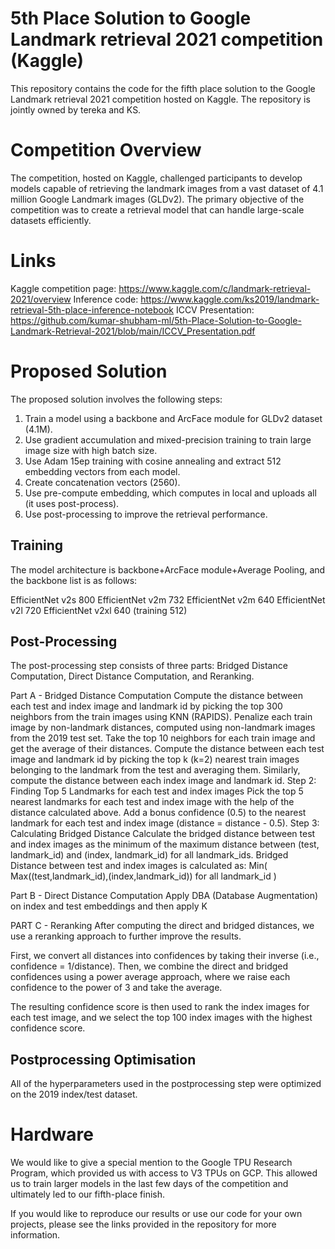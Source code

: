 # 5th Place Solution to Google Landmark retrieval 2021 competition (Kaggle)
This repository contains the code for the fifth place solution to the Google Landmark retrieval 2021 competition hosted on Kaggle. The repository is jointly owned by tereka and KS.

# Competition Overview
The competition, hosted on Kaggle, challenged participants to develop models capable of retrieving the landmark images from a vast dataset of 4.1 million Google Landmark images (GLDv2). The primary objective of the competition was to create a retrieval model that can handle large-scale datasets efficiently.

# Links
Kaggle competition page: https://www.kaggle.com/c/landmark-retrieval-2021/overview
Inference code: https://www.kaggle.com/ks2019/landmark-retrieval-5th-place-inference-notebook
ICCV Presentation: https://github.com/kumar-shubham-ml/5th-Place-Solution-to-Google-Landmark-Retrieval-2021/blob/main/ICCV_Presentation.pdf

# Proposed Solution

The proposed solution involves the following steps:

1. Train a model using a backbone and ArcFace module for GLDv2 dataset (4.1M).
2. Use gradient accumulation and mixed-precision training to train large image size with high batch size.
3. Use Adam 15ep training with cosine annealing and extract 512 embedding vectors from each model.
4. Create concatenation vectors (2560).
5. Use pre-compute embedding, which computes in local and uploads all (it uses post-process).
6. Use post-processing to improve the retrieval performance.
## Training
The model architecture is backbone+ArcFace module+Average Pooling, and the backbone list is as follows:

EfficientNet v2s 800
EfficientNet v2m 732
EfficientNet v2m 640
EfficientNet v2l 720
EfficientNet v2xl 640 (training 512)

## Post-Processing
The post-processing step consists of three parts: Bridged Distance Computation, Direct Distance Computation, and Reranking.

Part A - Bridged Distance Computation
Compute the distance between each test and index image and landmark id by picking the top 300 neighbors from the train images using KNN (RAPIDS).
Penalize each train image by non-landmark distances, computed using non-landmark images from the 2019 test set. Take the top 10 neighbors for each train image and get the average of their distances.
Compute the distance between each test image and landmark id by picking the top k (k=2) nearest train images belonging to the landmark from the test and averaging them.
Similarly, compute the distance between each index image and landmark id.
Step 2: Finding Top 5 Landmarks for each test and index images
Pick the top 5 nearest landmarks for each test and index image with the help of the distance calculated above.
Add a bonus confidence (0.5) to the nearest landmark for each test and index image (distance = distance - 0.5).
Step 3: Calculating Bridged Distance
Calculate the bridged distance between test and index images as the minimum of the maximum distance between (test, landmark_id) and (index, landmark_id) for all landmark_ids.
Bridged Distance between test and index images is calculated as: 
         Min( Max((test,landmark_id),(index,landmark_id)) for all landmark_id )
         
Part B - Direct Distance Computation
Apply DBA (Database Augmentation) on index and test embeddings and then apply K



PART C - Reranking
After computing the direct and bridged distances, we use a reranking approach to further improve the results.

First, we convert all distances into confidences by taking their inverse (i.e., confidence = 1/distance). Then, we combine the direct and bridged confidences using a power average approach, where we raise each confidence to the power of 3 and take the average.

The resulting confidence score is then used to rank the index images for each test image, and we select the top 100 index images with the highest confidence score.

## Postprocessing Optimisation
All of the hyperparameters used in the postprocessing step were optimized on the 2019 index/test dataset.

# Hardware
We would like to give a special mention to the Google TPU Research Program, which provided us with access to V3 TPUs on GCP. This allowed us to train larger models in the last few days of the competition and ultimately led to our fifth-place finish.

If you would like to reproduce our results or use our code for your own projects, please see the links provided in the repository for more information.
